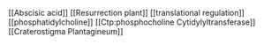[[Abscisic acid]]
[[Resurrection plant]]
[[translational regulation]]
[[phosphatidylcholine]]
[[Ctp:phosphocholine Cytidylyltransferase]]
[[Craterostigma Plantagineum]]
